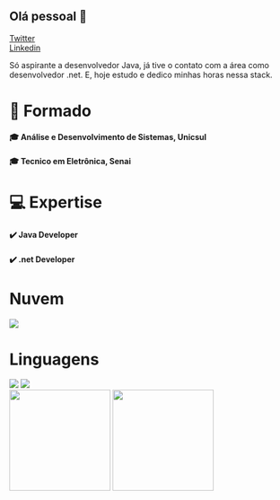 ## Olá pessoal 👋
<a href="https://twitter.com/guismeiram" class="button big">Twitter</a>   
<a href="https://www.linkedin.com/in/guismeiram/" class="button big">Linkedin</a>

Só aspirante a desenvolvedor Java, já tive o contato com a área como desenvolvedor .net. E, hoje estudo e dedico minhas horas nessa stack.

# 🧍 Formado
#### 🎓 Análise e Desenvolvimento de Sistemas, Unicsul
#### 🎓 Tecnico em Eletrônica, Senai

#  💻 Expertise
#### ✔️ Java Developer
#### ✔️ .net Developer

# Nuvem
  <img src="https://img.shields.io/badge/Heroku-430098?style=for-the-badge&logo=heroku&logoColor=white" />
  
  # Linguagens
  <img src="https://img.shields.io/badge/Spring-6DB33F?style=for-the-badge&logo=spring&logoColor=white" />
  <img src="https://img.shields.io/badge/Angular-DD0031?style=for-the-badge&logo=angular&logoColor=white" />
  
  
 <div>   
  <img height="180em" src="https://github-readme-stats.vercel.app/api?username=guismeiram&show_icons=true&theme=highcontrast&include_all_commits=true&count_private=true"/>
  <img height="180em" src="https://github-readme-stats.vercel.app/api/top-langs/?username=guismeiram&layout=compact&langs_count=7&theme=highcontrast"/>
</div>
  
  

